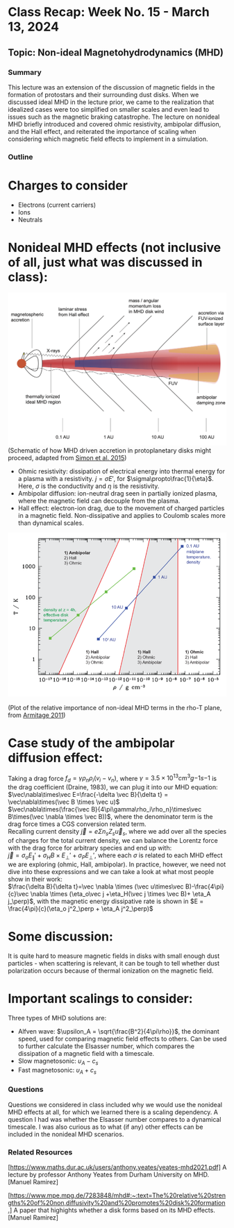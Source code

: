 # Class Recap: Week No. 15 - March 13, 2024
## Topic: Non-ideal Magnetohydrodynamics (MHD)

### Summary

This lecture was an extension of the discussion of magnetic fields in the formation of protostars and their surrounding dust disks. When we discussed ideal MHD in the lecture prior, we came to the realization that idealized cases were too simplified on smaller scales and even lead to issues such as the magnetic braking catastrophe. The lecture on nonideal MHD briefly introduced and covered ohmic resistivity, ambipolar diffusion, and the Hall effect, and reiterated the importance of scaling when considering which magnetic field effects to implement in a simulation.


### Outline 
# Charges to consider
+ Electrons (current carriers)
+ Ions
+ Neutrals

# Nonideal MHD effects (not inclusive of all, just what was discussed in class):

![Schematic for MHD driven accretion](Simonetal2015.png)
(Schematic of how MHD driven accretion in protoplanetary disks might proceed, adapted from [Simon et al. 2015](https://ui.adsabs.harvard.edu/abs/2015MNRAS.454.1117S/abstract))
+ Ohmic resistivity: dissipation of electrical energy into thermal energy for a plasma with a resistivity. $j=\sigma{E}'$, for $\sigma\propto\frac{1}{\eta}$. Here, $\sigma$ is the conductivity and $\eta$ is the resistivity.
+ Ambipolar diffusion: ion-neutral drag seen in partially ionized plasma, where the magnetic field can decouple from the plasma.
+ Hall effect: electron-ion drag, due to the movement of charged particles in a magnetic field. Non-dissipative and applies to Coulomb scales more than dynamical scales.

![Plot of relative importance of non-ideal MHD terms is shown in the rho-T plane](Armitage2011.png)

(Plot of the relative importance of non-ideal MHD terms in the rho-T plane, from [Armitage 2011](https://ui.adsabs.harvard.edu/abs/2011ARA%26A..49..195A/abstract))

# Case study of the ambipolar diffusion effect:
Taking a drag force $f_{d}=\gamma\rho_{n}\rho_{i}(v_{i}-v_{n})$, where $\gamma = 3.5\times10^{13} cm^{3}g{-1}s{-1}$ is the drag coefficient (Draine, 1983), we can plug it into our MHD equation: <br>
$\vec\nabla\times\vec E=\frac{-\delta \vec B}{\delta t} = \vec\nabla\times(\vec B \times \vec u)$ <br>
$\vec\nabla\times(\frac{\vec B}{4\pi\gamma\rho_i\rho_n}\times\vec B\times(\vec \nabla \times \vec B))$, where the denominator term is the drag force times a CGS conversion related term. <br>
Recalling current density $\vec j = e\Sigma n_s Z_s \vec u_s$, where we add over all the species of charges for the total current density, we can balance the Lorentz force with the drag force for arbitrary species and end up with: <br>
$\vec j = \sigma_o{E_\parallel }'+\sigma_HB\times{E_\perp}'+\sigma_P{E_\perp}'$, where each $\sigma$ is related to each MHD effect we are exploring (ohmic, Hall, ambipolar). In practice, however, we need not dive into these expressions and we can take a look at what most people show in their work: <br>
$\frac{\delta B}{\delta t}=\vec \nabla \times (\vec u\times\vec B)-\frac{4\pi}{c}\vec \nabla \times (\eta_o\vec j +\eta_H(\vec j \times \vec B)+ \eta_A j_\perp)$, with the magnetic energy dissipative rate is shown in $E = \frac{4\pi}{c}(\eta_o j^2_\perp + \eta_A j^2_\perp)$

# Some discussion:
It is quite hard to measure magnetic fields in disks with small enough dust particles - when scattering is relevant, it can be tough to tell whether dust polarization occurs because of thermal ionization on the magnetic field.

# Important scalings to consider:
Three types of MHD solutions are:
+ Alfven wave: $\upsilon_A = \sqrt{\frac{B^2}{4\pi\rho}}$, the dominant speed, used for comparing magnetic field effects to others. Can be used to further calculate the Elsasser number, which compares the dissipation of a magnetic field with a timescale.
+ Slow magnetosonic: $\upsilon_A - c_s$
+ Fast magnetosonic: $\upsilon_A + c_s$

### Questions 
Questions we considered in class included why we would use the nonideal MHD effects at all, for which we learned there is a scaling dependency. A question I had was whether the Elsasser number compares to a dynamical timescale. I was also curious as to what (if any) other effects can be included in the nonideal MHD scenarios.

### Related Resources

[https://www.maths.dur.ac.uk/users/anthony.yeates/yeates-mhd2021.pdf] A lecture by professor Anthony Yeates from Durham University on MHD. [Manuel Ramirez]

[https://www.mpe.mpg.de/7283848/mhd#:~:text=The%20relative%20strengths%20of%20non,diffusivity%20and%20promotes%20disk%20formation.] A paper that highights whether a disk forms based on its MHD effects. [Manuel Ramirez]

